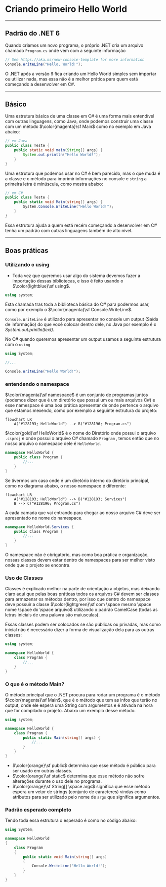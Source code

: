 # Criando primeiro Hello World
---

## Padrão do .NET 6

Quando criamos um novo programa, o próprio .NET cria um arquivo chamado `Program.cs` onde vem com a seguinte informação

```csharp
// See https://aka.ms/new-console-template for more information
Console.WriteLine("Hello, World!");
```

O .NET após a versão 6 fica criando um Hello World simples sem importar ou utilizar nada, mas essa não é a melhor prática para quem está começando a desenvolver em C#.

---

## Básico

Uma estrutura básica de uma classe em C# é uma forma mais entendível com outras linguagens, como Java, onde podemos construir uma classe com um método $\color{magenta}\sf Main$ como no exemplo em Java abaixo:

```java
// em Java
public class Teste {
    public static void main(String[] args) {
        System.out.println("Hello World!");
    }
}
```

Uma estrutura que podemos usar no C# é bem parecido, mas o que muda é a classe e o método para imprimir informações no console e `string` a primeira letra é minúscula, como mostra abaixo:

```csharp
// em C#
public class Teste {
    public static void Main(string[] args) {
        System.Console.WriteLine("Hello World!");
    }
}
```

Essa estrutura ajuda a quem está recém começando a desenvolver em C# tenha um padrão com outras linguagens também de alto nível.

---

## Boas práticas

### Utilizando o using

- Toda vez que queremos usar algo do sistema devemos fazer a importação dessas bibliotecas, e isso é feito usando o $\color{lightblue}\sf using$.

```csharp
using system;
```

Esta chamada tras toda a biblioteca básica do C# para podermos usar, como por exemplo o $\color{magenta}\sf Console.WriteLine$.

`Console.WriteLine` é utilizado para apresentar no console um output (Saída de informação) do que você colocar dentro dele, no Java por exemplo é o _System.out.println(text)_.

No C# quando queremos apresentar um output usamos a seguinte estrutura com o `using`

```csharp
using System;

//...

Console.WriteLine("Hello World!");
```

### entendendo o namespace

$\color{magenta}\sf namespace$ é um conjunto de programas juntos (podemos dizer que é um diretório que possui um ou mais arquivos C#) e esse namespace é uma boa prática apresentar de onde pertence o arquivo que estamos mexendo, como por exemplo a seguinte estrutura do projeto:

```mermaid
flowchart LR
    A("#128193; HelloWorld") --> B("#128196; Program.cs")
```

$\color{gold}\sf HelloWorld$ é o nome do Diretório onde possui o arquivo `.csproj` e onde possui o arquivo C# chamado `Program` , temos então que no nosso arquivo o namespace dele é `HelloWorld`.

```csharp
namespace HelloWorld {
    public class Program {
        //...
    }
}
```

Se tivermos um caso onde é um diretório interno do diretório principal, como no diagrama abaixo, o nosso namespace é diferente:

```mermaid
flowchart LR
    A("#128193; HelloWorld") --> B("#128193; Services")
    B --> C("#128196; Program.cs")
```

A cada camada que vai entrando para chegar ao nosso arquivo C# deve ser apresentado no nome do namespace.

```csharp
namespace HelloWorld.Services {
    public Class Program {
        //...
    }
}
```

O namespace não é obrigatório, mas como boa prática e organização, nossas classes devem estar dentro de namespaces para ser melhor visto onde que o projeto se encontra.

### Uso de Classes

Classes é explicado melhor na parte de orientação a objetos, mas deixando claro aqui que pelas boas práticas todos os arquivos C# devem ser classes para armazenar os métodos dentro, por isso que dentro do namespace deve possuir a classe $\color{lightgreen}\sf com \space mesmo \space nome \space do \space arquivo$ utilizando o padrão CamelCase (todas as letras iniciais de uma palavra são maiusculas).

Essas classes podem ser colocados se são públicas ou privadas, mas como inicial não é necessário dizer a forma de visualização dela para as outras classes:

```csharp
using system;

namespace HelloWorld {
    class Program {
        //...
    }
}
```

### O que é o método Main?

O método principal que o .NET procura para rodar um programa é o método $\color{magenta}\sf Main$, que é o método que tem as infos que terão no output, onde ele espera uma String com argumentos e é ativada na hora que for compilado o projeto. Abaixo um exemplo desse método.

```csharp
using system;

namespace HelloWorld {
    class Program {
        public static Main(string[] args) {
            //...
        }
    }
}
```

- $\color{orange}\sf public$ determina que esse método é público para ser usado em outras classes.
- $\color{orange}\sf static$ determina que esse método não sofre alterações durante o uso dele no programa.
- $\color{orange}\sf String[] \space args$ significa que esse método espera um vetor de strings (conjunto de caracteres) vindas como atributos para ser utilizado pelo nome de `args` que significa argumentos.

### Padrão esperado completo

Tendo toda essa estrutura o esperado é como no código abaixo:

```csharp
using System;

namespace HelloWorld
{
    class Program
    {
        public static void Main(string[] args)
        {
            Console.WriteLine("Hello World!");
        }
    }
}

```